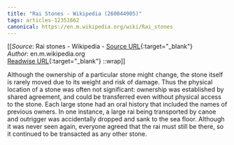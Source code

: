 ```yaml
---
title: "Rai Stones - Wikipedia (260044905)"
tags: articles-12351662
canonical: https://en.m.wikipedia.org/wiki/Rai_stones
---
```


[[_Source_: Rai stones - Wikipedia - [Source URL](https://en.m.wikipedia.org/wiki/Rai_stones){:target="_blank"}<br>
_Author_: en.m.wikipedia.org<br>
[Readwise URL](https://readwise.io/open/260044905){:target="_blank"}
::wrap]]

Although the ownership of a particular stone might change, the stone itself is rarely moved due to its weight and risk of damage. Thus the physical location of a stone was often not significant: ownership was established by shared agreement, and could be transferred even without physical access to the stone. Each large stone had an oral history that included the names of previous owners. In one instance, a large rai being transported by canoe and outrigger was accidentally dropped and sank to the sea floor. Although it was never seen again, everyone agreed that the rai must still be there, so it continued to be transacted as any other stone.

